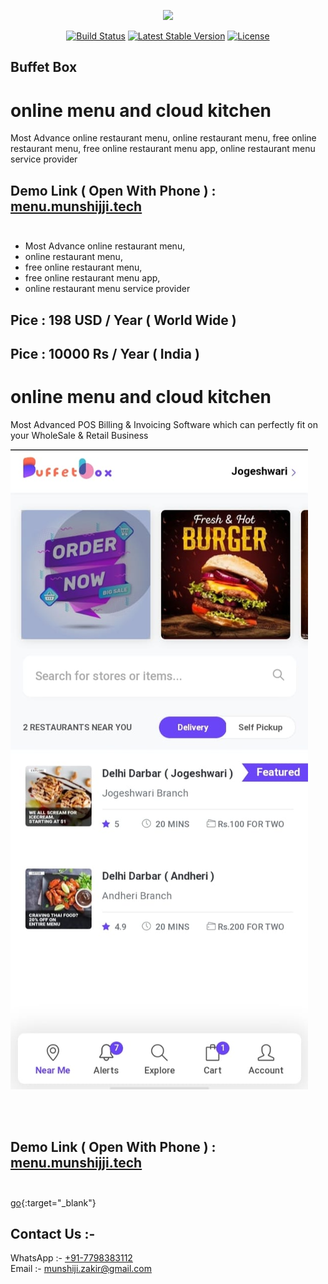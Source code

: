 <p align="center"><img src="https://menu.munshijji.tech/assets/img/logos/logo.png" width="150"></p>

<p align="center">
<a href="#"><img src="https://travis-ci.org/laravel/framework.svg" alt="Build Status"></a>
<!--<a href="#"><img src="https://poser.pugx.org/laravel/framework/d/total.svg" alt="Total Bills"></a>-->
<a href="#"><img src="https://poser.pugx.org/laravel/framework/v/stable.svg" alt="Latest Stable Version"></a>
<a href="#"><img src="https://poser.pugx.org/laravel/framework/license.svg" alt="License"></a>
</p>

## Buffet Box  

# online menu and cloud kitchen 
Most Advance online restaurant menu, online restaurant menu, free online restaurant menu, free online restaurant menu app, online restaurant menu service provider

## Demo Link ( Open With Phone ) : <a href="https://menu.munshijji.tech" target="_blank">menu.munshijji.tech</a> <br><br>

- Most Advance online restaurant menu, 
- online restaurant menu, 
- free online restaurant menu, 
- free online restaurant menu app, 
- online restaurant menu service provider

## Pice : 198 USD / Year ( World Wide )
## Pice : 10000 Rs / Year ( India )



# online menu and cloud kitchen
Most Advanced POS Billing & Invoicing Software which can perfectly fit on your WholeSale &amp; Retail Business

<a href=""><img src="https://github.com/munshiji/online-menu-and-cloud-kitchen/blob/main/1.jpeg?raw=true"  alt="Online Menu"></a> 

<br><br>
## Demo Link ( Open With Phone ) : <a href="https://menu.munshijji.tech" target="_blank">menu.munshijji.tech</a> <br><br>

[go](https://munshijji.tech/menu){:target="_blank"}



## Contact Us :- 

WhatsApp :- <a href="https://web.whatsapp.com/send?phone=917798383112" target="_blank" >+91-7798383112</a>
<br>
Email :- <a href="mailto:munshiji.zakir@gmail.com" target="_blank" >munshiji.zakir@gmail.com</a> 
